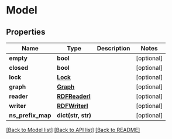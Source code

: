 # Model

## Properties
Name | Type | Description | Notes
------------ | ------------- | ------------- | -------------
**empty** | **bool** |  | [optional] 
**closed** | **bool** |  | [optional] 
**lock** | [**Lock**](Lock.md) |  | [optional] 
**graph** | [**Graph**](Graph.md) |  | [optional] 
**reader** | [**RDFReaderI**](RDFReaderI.md) |  | [optional] 
**writer** | [**RDFWriterI**](RDFWriterI.md) |  | [optional] 
**ns_prefix_map** | **dict(str, str)** |  | [optional] 

[[Back to Model list]](../README.md#documentation-for-models) [[Back to API list]](../README.md#documentation-for-api-endpoints) [[Back to README]](../README.md)


